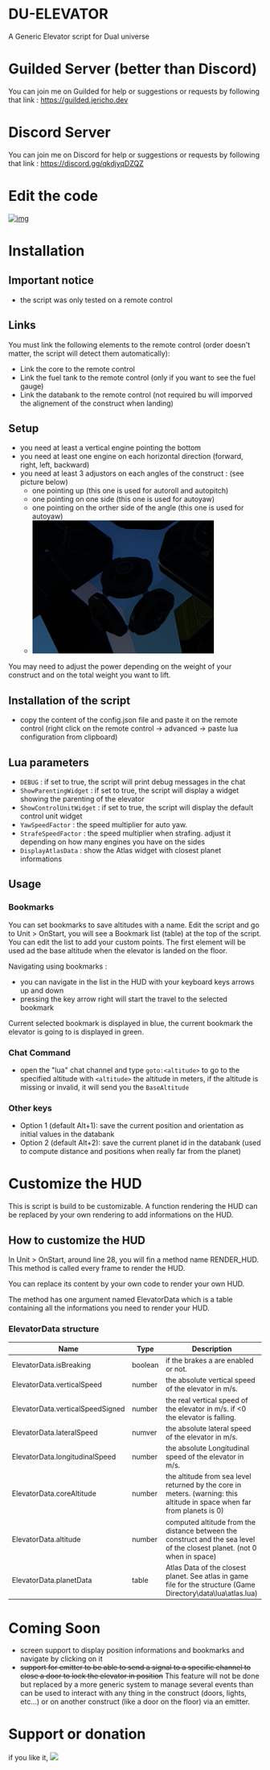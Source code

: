# DU-ELEVATOR

A Generic Elevator script for Dual universe

# Guilded Server (better than Discord)

You can join me on Guilded for help or suggestions or requests by following that link : https://guilded.jericho.dev

# Discord Server

You can join me on Discord for help or suggestions or requests by following that link : https://discord.gg/qkdjyqDZQZ

# Edit the code

[![img](https://du-lua.dev/img/open_in_editor_button.png)](https://du-lua.dev/#/editor/github/Jericho1060/du-elevator)

# Installation

## Important notice

- the script was only tested on a remote control

## Links

You must link the following elements to the remote control (order doesn't matter, the script will detect them automatically):
- Link the core to the remote control
- Link the fuel tank to the remote control (only if you want to see the fuel gauge)
- Link the databank to the remote control (not required bu will imporved the alignement of the construct when landing)

## Setup

- you need at least a vertical engine pointing the bottom
- you need at least one engine on each horizontal direction (forward, right, left, backward)
- you need at least 3 adjustors on each angles of the construct : (see picture below)
    - one pointing up (this one is used for autoroll and autopitch)
    - one pointing on one side (this one is used for autoyaw)
    - one pointing on the orther side of the angle (this one is used for autoyaw)
    - ![Adustors Positioning](./images/adjustors.png)

You may need to adjust the power depending on the weight of your construct and on the total weight you want to lift.

## Installation of the script

- copy the content of the config.json file and paste it on the remote control (right click on the remote control -> advanced -> paste lua configuration from clipboard)

## Lua parameters

- `DEBUG` : if set to true, the script will print debug messages in the chat
- `ShowParentingWidget` : if set to true, the script will display a widget showing the parenting of the elevator
- `ShowControlUnitWidget` : if set to true, the script will display the default control unit widget
- `YawSpeedFactor` : the speed multiplier for auto yaw.
- `StrafeSpeedFactor` : the speed multiplier when strafing. adjust it depending on how many engines you have on the sides
- `DisplayAtlasData` : show the Atlas widget with closest planet informations

## Usage

### Bookmarks

You can set bookmarks to save altitudes with a name. Edit the script and go to Unit > OnStart, you will see a Bookmark list (table) at the top of the script. You can edit the list to add your custom points. The first element will be used ad the base altitude when the elevator is landed on the floor.

Navigating using bookmarks :
- you can navigate in the list in the HUD with your keyboard keys arrows up and down
- pressing the key arrow right will start the travel to the selected bookmark

Current selected bookmark is displayed in blue, the current bookmark the elevator is going to is displayed in green.

### Chat Command

- open the "lua" chat channel and type `goto:<altitude>` to go to the specified altitude with `<altitude>` the altitude in meters, if the altitude is missing or invalid, it will send you the `BaseAltitude`

### Other keys

- Option 1 (default Alt+1): save the current position and orientation as initial values in the databank
- Option 2 (default Alt+2): save the current planet id in the databank (used to compute distance and positions when really far from the planet)

# Customize the HUD

This is script is build to be customizable. A function rendering the HUD can be replaced by your own rendering to add informations on the HUD.

## How to customize the HUD

In Unit > OnStart, around line 28, you will fin a method name RENDER_HUD. This method is called every frame to render the HUD.

You can replace its content by your own code to render your own HUD.

The method has one argument named ElevatorData which is a table containing all the informations you need to render your HUD.

### ElevatorData structure
| Name | Type | Description |
| --- | --- | --- |
| ElevatorData.isBreaking | boolean | if the brakes a are enabled or not. |
| ElevatorData.verticalSpeed | number | the absolute vertical speed of the elevator in m/s. |
| ElevatorData.verticalSpeedSigned | number | the real vertical speed of the elevator in m/s. if <0 the elevator is falling. |
| ElevatorData.lateralSpeed | numver | the absolute lateral speed of the elevator in m/s. |
| ElevatorData.longitudinalSpeed | number | the absolute Longitudinal speed of the elevator in m/s. |
| ElevatorData.coreAltitude | number | the altitude from sea level returned by the core in meters. (warning: this altitude in space when far from planets is 0) |
| ElevatorData.altitude | number | computed altitude from the distance between the construct and the sea level of the closest planet. (not 0 when in space) |
| ElevatorData.planetData | table | Atlas Data of the closest planet. See atlas in game file for the structure (Game Directory\data\lua\atlas.lua) |

# Coming Soon

- screen support to display position informations and bookmarks and navigate by clicking on it
- ~~support for emitter to be able to send a signal to a specific channel to close a door to lock the elevator in position~~ This feature will not be done but replaced by a more generic system to manage several events than can be used to interact with any thing in the construct (doors, lights, etc...) or on another construct (like a door on the floor) via an emitter.

# Support or donation

if you like it, [<img src="https://github.com/Jericho1060/DU-Industry-HUD/blob/main/ressources/images/ko-fi.png?raw=true" width="150">](https://ko-fi.com/jericho1060)

